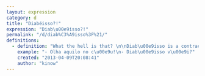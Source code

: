```yaml
---
layout: expression
category: d
title: "Diabéisso?!"
expression: "Diab\u00e9isso?!"
permalink: "/d/diab%C3%A9isso%3F%21/"
definitions:
  - definition: "What the hell is that? \n\nDiab\u00e9isso is a contraction of \"que diabo \u00e9 isso\", or literally translating \"what the devil is it\". Has the same meaning as WTF too."
    example: "- Olha aquilo no c\u00e9u!\n- Diab\u00e9isso v\u00e9i?"
    created: "2013-04-09T20:08:41"
    author: "kinow"
---
```

